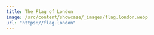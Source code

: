 ```yaml
---
title: The Flag of London
image: /src/content/showcase/_images/flag.london.webp
url: "https://flag.london"
---
```

